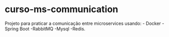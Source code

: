 # curso-ms-communication
Projeto para praticar a comunicação entre microservices usando: - Docker - Spring Boot -RabbitMQ -Mysql -Redis.
